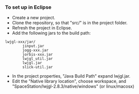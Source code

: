 ### To set up in Eclipse

* Create a new project.
* Clone the repository, so that "src/" is in the project folder.
* Refresh the project in Eclipse.
* Add the following jars to the build path:
```
lwjgl-xxx/jar/
		jinput.jar
		jogg-xxx.jar
		jorbis-xxx.jar
		lwjgl_util.jar
		lwjgl.jar
		slick-util.jar
```
* In the project properties, "Java Build Path" expand lwjgl.jar.
* Edit the "Native library location", choose workspace, and "SpaceStation/lwjgl-2.8.3/native/windows" (or linux/macosx)
